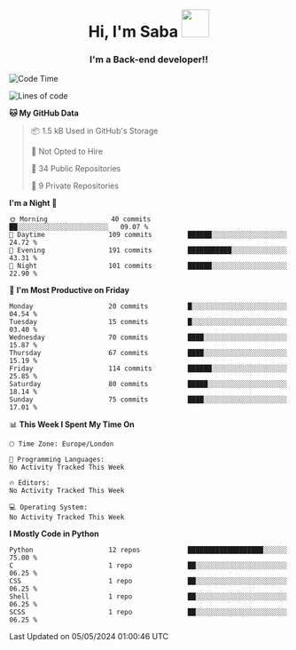 <h1 align="center">Hi, I'm Saba <img src="https://media.giphy.com/media/EdB2g3VFDoKs57oe1w/giphy.gif" width="50"></h1>
<h3 align="center">I'm a Back-end developer!!</h3>

<!--START_SECTION:waka-->
![Code Time](http://img.shields.io/badge/Code%20Time-805%20hrs%207%20mins-blue)

![Lines of code](https://img.shields.io/badge/From%20Hello%20World%20I%27ve%20Written-72.0%20thousand%20lines%20of%20code-blue)

**🐱 My GitHub Data** 

> 📦 1.5 kB Used in GitHub's Storage 
 > 
> 🚫 Not Opted to Hire
 > 
> 📜 34 Public Repositories 
 > 
> 🔑 9 Private Repositories 
 > 
**I'm a Night 🦉** 

```text
🌞 Morning                40 commits          ██░░░░░░░░░░░░░░░░░░░░░░░   09.07 % 
🌆 Daytime                109 commits         ██████░░░░░░░░░░░░░░░░░░░   24.72 % 
🌃 Evening                191 commits         ███████████░░░░░░░░░░░░░░   43.31 % 
🌙 Night                  101 commits         ██████░░░░░░░░░░░░░░░░░░░   22.90 % 
```
📅 **I'm Most Productive on Friday** 

```text
Monday                   20 commits          █░░░░░░░░░░░░░░░░░░░░░░░░   04.54 % 
Tuesday                  15 commits          █░░░░░░░░░░░░░░░░░░░░░░░░   03.40 % 
Wednesday                70 commits          ████░░░░░░░░░░░░░░░░░░░░░   15.87 % 
Thursday                 67 commits          ████░░░░░░░░░░░░░░░░░░░░░   15.19 % 
Friday                   114 commits         ██████░░░░░░░░░░░░░░░░░░░   25.85 % 
Saturday                 80 commits          █████░░░░░░░░░░░░░░░░░░░░   18.14 % 
Sunday                   75 commits          ████░░░░░░░░░░░░░░░░░░░░░   17.01 % 
```


📊 **This Week I Spent My Time On** 

```text
🕑︎ Time Zone: Europe/London

💬 Programming Languages: 
No Activity Tracked This Week

🔥 Editors: 
No Activity Tracked This Week

💻 Operating System: 
No Activity Tracked This Week
```

**I Mostly Code in Python** 

```text
Python                   12 repos            ███████████████████░░░░░░   75.00 % 
C                        1 repo              ██░░░░░░░░░░░░░░░░░░░░░░░   06.25 % 
CSS                      1 repo              ██░░░░░░░░░░░░░░░░░░░░░░░   06.25 % 
Shell                    1 repo              ██░░░░░░░░░░░░░░░░░░░░░░░   06.25 % 
SCSS                     1 repo              ██░░░░░░░░░░░░░░░░░░░░░░░   06.25 % 
```




 Last Updated on 05/05/2024 01:00:46 UTC
<!--END_SECTION:waka-->
